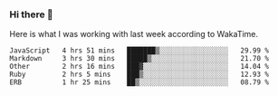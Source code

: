 ### Hi there 👋

Here is what I was working with last week according to WakaTime. 
<!--START_SECTION:waka-->
```text
JavaScript   4 hrs 51 mins   ███████▒░░░░░░░░░░░░░░░░░   29.99 % 
Markdown     3 hrs 30 mins   █████▒░░░░░░░░░░░░░░░░░░░   21.70 % 
Other        2 hrs 16 mins   ███▓░░░░░░░░░░░░░░░░░░░░░   14.04 % 
Ruby         2 hrs 5 mins    ███▒░░░░░░░░░░░░░░░░░░░░░   12.93 % 
ERB          1 hr 25 mins    ██▒░░░░░░░░░░░░░░░░░░░░░░   08.79 % 
```
<!--END_SECTION:waka-->

<!--
**keithort/keithort** is a ✨ _special_ ✨ repository because its `README.md` (this file) appears on your GitHub profile.

Here are some ideas to get you started:

- 🔭 I’m currently working on ...
- 🌱 I’m currently learning ...
- 👯 I’m looking to collaborate on ...
- 🤔 I’m looking for help with ...
- 💬 Ask me about ...
- 📫 How to reach me: ...
- 😄 Pronouns: ...
- ⚡ Fun fact: ...
-->
